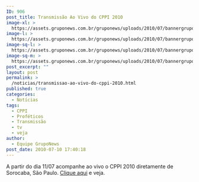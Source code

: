 ```yaml
---
ID: 906
post_title: Transmissão Ao Vivo do CPPI 2010
image-xl: >
  https://assets.gruponews.com.br/gruponews/uploads/2010/07/bannergrupo.jpg
image-l: >
  https://assets.gruponews.com.br/gruponews/uploads/2010/07/bannergrupo.jpg
image-sq-l: >
  https://assets.gruponews.com.br/gruponews/uploads/2010/07/bannergrupo.jpg
image-sq-m: >
  https://assets.gruponews.com.br/gruponews/uploads/2010/07/bannergrupo-720x305.jpg
post_excerpt: ""
layout: post
permalink: >
  /noticias/transmissao-ao-vivo-do-cppi-2010.html
published: true
categories:
  - Notícias
tags:
  - CPPI
  - Proféticos
  - Transmissão
  - tv
  - veja
author:
  - Equipe GrupoNews
post_date: 2010-07-10 17:40:18
---
```

A partir do dia 11/07 acompanhe ao vivo o CPPI 2010 diretamente de Sorocaba, São Paulo. <a href="http://www.gruponews.com.br/webtv" target="_blank">Clique aqui</a> e veja.